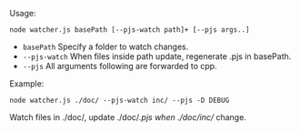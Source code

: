Usage:

    node watcher.js basePath [--pjs-watch path]+ [--pjs args..]

  - `basePath` Specify a folder to watch changes.
  - `--pjs-watch` When files inside path update, regenerate .pjs in basePath.
  - `--pjs` All arguments following are forwarded to cpp.

Example:

    node watcher.js ./doc/ --pjs-watch inc/ --pjs -D DEBUG

Watch files in ./doc/, update ./doc/*.pjs when ./doc/inc/* change.
